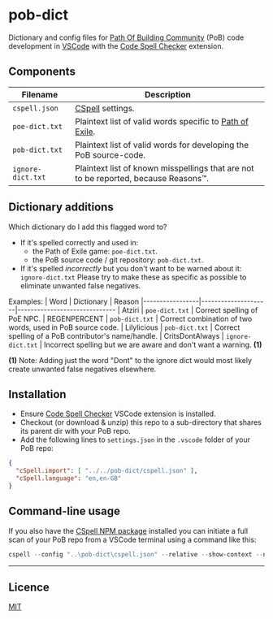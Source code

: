 # pob-dict

Dictionary and config files for 
[Path Of Building Community](https://github.com/PathOfBuildingCommunity/PathOfBuilding) (PoB) 
code development in [VSCode](https://code.visualstudio.com/) 
with the [Code Spell Checker](https://marketplace.visualstudio.com/items?itemName=streetsidesoftware.code-spell-checker) 
extension.

## Components
| Filename       | Description
| -------------- | -----------
| `cspell.json`  | [CSpell](https://cspell.org/) settings.
| `poe-dict.txt` | Plaintext list of valid words specific to [Path of Exile](https://www.pathofexile.com/).
| `pob-dict.txt` | Plaintext list of valid words for developing the PoB source-code.
| `ignore-dict.txt` | Plaintext list of known misspellings that are not to be reported, because Reasons™.

## Dictionary additions
Which dictionary do I add this flagged word to?
* If it's spelled correctly and used in:
  * the Path of Exile game: `poe-dict.txt`.
  * the PoB source code / git repository: `pob-dict.txt`.
* If it's spelled *incorrectly* but you don't want to be warned about it: `ignore-dict.txt`   Please try to make these as specific as possible to eliminate unwanted false negatives.

Examples:
| Word            | Dictionary          | Reason
|-----------------|---------------------|------------------------------
| Atziri          | `poe-dict.txt`      | Correct spelling of PoE NPC.
| REGENPERCENT    | `pob-dict.txt`      | Correct combination of two words, used in PoB source code.
| Lilylicious     | `pob-dict.txt`      | Correct spelling of a PoB contributor's name/handle.
| CritsDontAlways | `ignore-dict.txt`   | Incorrect spelling but we are aware and don't want a warning. **(1)**

**(1)**  Note:  Adding just the word "Dont" to the ignore dict would most likely create unwanted false negatives elsewhere.

## Installation
* Ensure [Code Spell Checker](https://marketplace.visualstudio.com/items?itemName=streetsidesoftware.code-spell-checker) 
VSCode extension is installed.
* Checkout (or download & unzip) this repo to a sub-directory that shares its parent dir with your PoB repo.
* Add the following lines to `settings.json` in the `.vscode` folder of your PoB repo:
```json
{
  "cSpell.import": [ "../../pob-dict/cspell.json" ],
  "cSpell.language": "en,en-GB"
}
```

## Command-line usage
If you also have the [CSpell NPM package](https://www.npmjs.com/package/cspell) installed 
you can initiate a full scan of your PoB repo from a VSCode terminal using a command like this:
```powershell
cspell --config "..\pob-dict\cspell.json" --relative --show-context --no-progress "**"
```

---

## Licence

[MIT](https://opensource.org/licenses/MIT)
